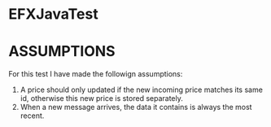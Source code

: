 # EFXJavaTest

# ASSUMPTIONS
For this test I have made the followign assumptions:
1. A price should only updated if the new incoming price matches its same id, otherwise this new price is stored separately.
2. When a new message arrives, the data it contains is always the most recent.
